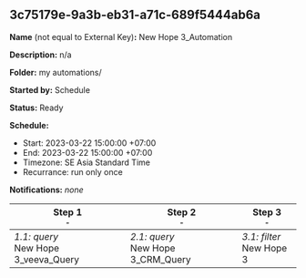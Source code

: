 ## 3c75179e-9a3b-eb31-a71c-689f5444ab6a

**Name** (not equal to External Key)**:** New Hope 3_Automation

**Description:** n/a

**Folder:** my automations/

**Started by:** Schedule

**Status:** Ready

**Schedule:**

* Start: 2023-03-22 15:00:00 +07:00
* End: 2023-03-22 15:00:00 +07:00
* Timezone: SE Asia Standard Time
* Recurrance: run only once

**Notifications:** _none_


| Step 1<br>_<small>-</small>_ | Step 2<br>_<small>-</small>_ | Step 3<br>_<small>-</small>_ |
| --- | --- | --- |
| _1.1: query_<br>New Hope 3_veeva_Query | _2.1: query_<br>New Hope 3_CRM_Query | _3.1: filter_<br>New Hope 3 |
